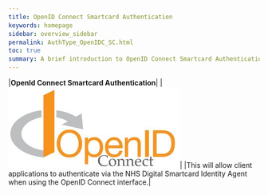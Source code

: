```yaml
---
title: OpenID Connect Smartcard Authentication
keywords: homepage
sidebar: overview_sidebar
permalink: AuthType_OpenIDC_SC.html
toc: true
summary: A brief introduction to OpenID Connect Smartcard Authentication within NHS Identity
---
```


|**OpenId Connect Smartcard Authentication**|
|<img src="./images/OpenIDConnect.jpg" alt="OpenID Connect Logo"/>|
|This will allow client applications to authenticate via the NHS Digital Smartcard Identity Agent when using the OpenID Connect interface.|


